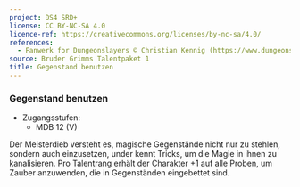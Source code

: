 ```yaml
---
project: DS4 SRD+
license: CC BY-NC-SA 4.0
licence-ref: https://creativecommons.org/licenses/by-nc-sa/4.0/
references: 
  - Fanwerk for Dungeonslayers © Christian Kennig (https://www.dungeonslayers.net/)
source: Bruder Grimms Talentpaket 1
title: Gegenstand benutzen
---
```


### Gegenstand benutzen

- Zugangsstufen:
  - MDB 12 (V)

Der Meisterdieb versteht es, magische Gegenstände nicht nur zu stehlen, sondern auch einzusetzen, under kennt Tricks, um die Magie in ihnen zu kanalisieren. Pro Talentrang erhält der Charakter +1 auf alle Proben, um Zauber anzuwenden, die in Gegenständen eingebettet sind.

